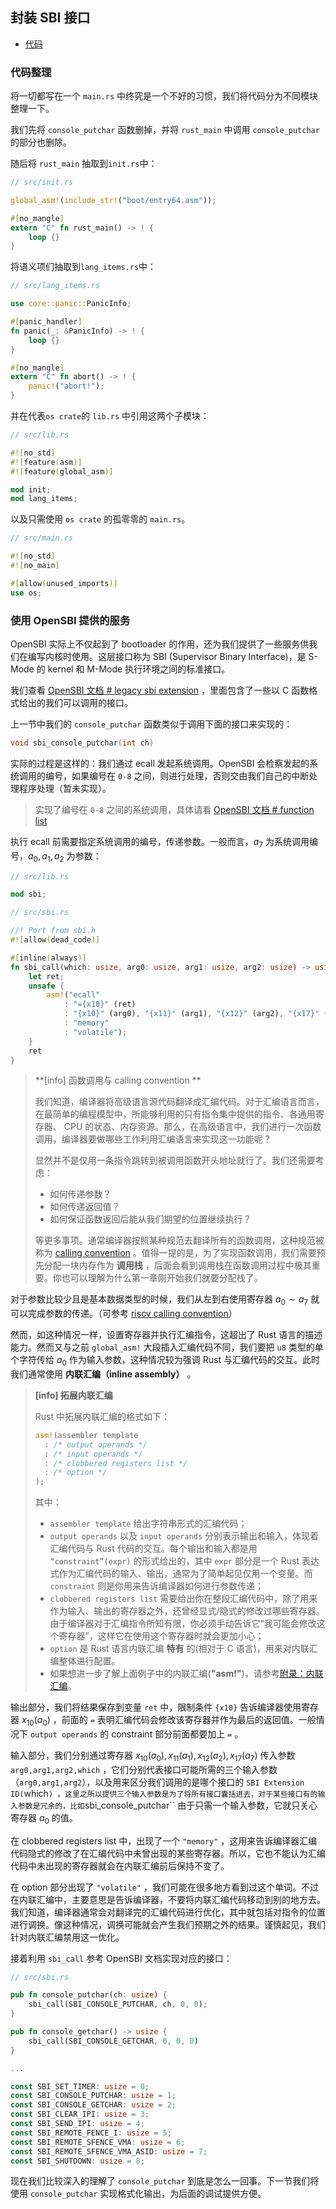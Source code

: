 ## 封装 SBI 接口

- [代码][code]

### 代码整理

将一切都写在一个 `main.rs` 中终究是一个不好的习惯，我们将代码分为不同模块整理一下。

我们先将 `console_putchar` 函数删掉，并将 `rust_main` 中调用 `console_putchar` 的部分也删除。

随后将 `rust_main` 抽取到`init.rs`中：

```rust
// src/init.rs

global_asm!(include_str!("boot/entry64.asm"));

#[no_mangle]
extern "C" fn rust_main() -> ! {
    loop {}
}
```

将语义项们抽取到`lang_items.rs`中：

```rust
// src/lang_items.rs

use core::panic::PanicInfo;

#[panic_handler]
fn panic(_: &PanicInfo) -> ! {
    loop {}
}

#[no_mangle]
extern "C" fn abort() -> ! {
    panic!("abort!");
}
```

并在代表`os crate`的 `lib.rs` 中引用这两个子模块：

```rust
// src/lib.rs

#![no_std]
#![feature(asm)]
#![feature(global_asm)]

mod init;
mod lang_items;
```

以及只需使用 `os crate` 的孤零零的 `main.rs`。

```rust
// src/main.rs

#![no_std]
#![no_main]

#[allow(unused_imports)]
use os;
```

### 使用 OpenSBI 提供的服务

OpenSBI 实际上不仅起到了 bootloader 的作用，还为我们提供了一些服务供我们在编写内核时使用。这层接口称为 SBI (Supervisor Binary Interface)，是 S-Mode 的 kernel 和 M-Mode 执行环境之间的标准接口。

我们查看 [OpenSBI 文档 # legacy sbi extension](https://github.com/riscv/riscv-sbi-doc/blob/master/riscv-sbi.adoc#legacy-sbi-extension-extension-ids-0x00-through-0x0f) ，里面包含了一些以 C 函数格式给出的我们可以调用的接口。

上一节中我们的 `console_putchar` 函数类似于调用下面的接口来实现的：

```c
void sbi_console_putchar(int ch)
```

实际的过程是这样的：我们通过 ecall 发起系统调用。OpenSBI 会检察发起的系统调用的编号，如果编号在 `0-8` 之间，则进行处理，否则交由我们自己的中断处理程序处理（暂未实现）。

> 实现了编号在 `0-8` 之间的系统调用，具体请看 [OpenSBI 文档 # function list](https://github.com/riscv/riscv-sbi-doc/blob/master/riscv-sbi.adoc#function-listing-1)

执行 ecall 前需要指定系统调用的编号，传递参数。一般而言，$a_7$ 为系统调用编号，$a_0 , a_1 , a_2$ 为参数：

```rust
// src/lib.rs

mod sbi;
```

```rust
// src/sbi.rs

//! Port from sbi.h
#![allow(dead_code)]

#[inline(always)]
fn sbi_call(which: usize, arg0: usize, arg1: usize, arg2: usize) -> usize {
    let ret;
    unsafe {
        asm!("ecall"
            : "={x10}" (ret)
            : "{x10}" (arg0), "{x11}" (arg1), "{x12}" (arg2), "{x17}" (which)
            : "memory"
            : "volatile");
    }
    ret
}
```

> **[info] 函数调用与 calling convention **
>
> 我们知道，编译器将高级语言源代码翻译成汇编代码。对于汇编语言而言，在最简单的编程模型中，所能够利用的只有指令集中提供的指令、各通用寄存器、 CPU 的状态、内存资源。那么，在高级语言中，我们进行一次函数调用，编译器要做哪些工作利用汇编语言来实现这一功能呢？
>
> 显然并不是仅用一条指令跳转到被调用函数开头地址就行了。我们还需要考虑：
>
> - 如何传递参数？
> - 如何传递返回值？
> - 如何保证函数返回后能从我们期望的位置继续执行？
>
> 等更多事项。通常编译器按照某种规范去翻译所有的函数调用，这种规范被称为 [calling convention](https://en.wikipedia.org/wiki/Calling_convention) 。值得一提的是，为了实现函数调用，我们需要预先分配一块内存作为 **调用栈** ，后面会看到调用栈在函数调用过程中极其重要。你也可以理解为什么第一章刚开始我们就要分配栈了。

对于参数比较少且是基本数据类型的时候，我们从左到右使用寄存器 $a_0 \sim a_7$ 就可以完成参数的传递。（可参考 [riscv calling convention](https://riscv.org/wp-content/uploads/2015/01/riscv-calling.pdf)）

然而，如这种情况一样，设置寄存器并执行汇编指令，这超出了 Rust 语言的描述能力。然而又与之前 `global_asm!` 大段插入汇编代码不同，我们要把 `u8` 类型的单个字符传给 $a_0$ 作为输入参数，这种情况较为强调 Rust 与汇编代码的交互。此时我们通常使用 **内联汇编（inline assembly）** 。

> **[info] 拓展内联汇编**
>
> Rust 中拓展内联汇编的格式如下：
>
> ```rust
> asm!(assembler template
> 	: /* output operands */
> 	: /* input operands */
> 	: /* clobbered registers list */
> 	: /* option */
> );
> ```
>
> 其中：
>
> - `assembler template` 给出字符串形式的汇编代码；
> - `output operands` 以及 `input operands` 分别表示输出和输入，体现着汇编代码与 Rust 代码的交互。每个输出和输入都是用 `“constraint”(expr)` 的形式给出的，其中 `expr` 部分是一个 Rust 表达式作为汇编代码的输入、输出，通常为了简单起见仅用一个变量。而 `constraint` 则是你用来告诉编译器如何进行参数传递；
> - `clobbered registers list` 需要给出你在整段汇编代码中，除了用来作为输入、输出的寄存器之外，还曾经显式/隐式的修改过哪些寄存器。由于编译器对于汇编指令所知有限，你必须手动告诉它“我可能会修改这个寄存器”，这样它在使用这个寄存器时就会更加小心；
> - `option` 是 Rust 语言内联汇编 **特有** 的(相对于 C 语言)，用来对内联汇编整体进行配置。
> - 如果想进一步了解上面例子中的内联汇编(**"asm!"**)，请参考[附录：内联汇编](../appendix/inline_asm.md)。

输出部分，我们将结果保存到变量 `ret` 中，限制条件 `{x10}` 告诉编译器使用寄存器 $x_{10}(a_0)$ ，前面的 `=` 表明汇编代码会修改该寄存器并作为最后的返回值。一般情况下 `output operands` 的 constraint 部分前面都要加上 `=` 。

输入部分，我们分别通过寄存器 $x_{10}(a_0),x_{11}(a_1),x_{12}(a_2),x_{17}(a_7)$ 传入参数 `arg0,arg1,arg2,which` ，它们分别代表接口可能所需的三个输入参数（`arg0,arg1,arg2`），以及用来区分我们调用的是哪个接口的 `SBI Extension ID(`which`) 。这里之所以提供三个输入参数是为了将所有接口囊括进去，对于某些接口有的输入参数是冗余的，比如`sbi_console_putchar`` 由于只需一个输入参数，它就只关心寄存器 $a_0$ 的值。

在 clobbered registers list 中，出现了一个 `"memory"` ，这用来告诉编译器汇编代码隐式的修改了在汇编代码中未曾出现的某些寄存器。所以，它也不能认为汇编代码中未出现的寄存器就会在内联汇编前后保持不变了。

在 option 部分出现了 `"volatile"` ，我们可能在很多地方看到过这个单词。不过在内联汇编中，主要意思是告诉编译器，不要将内联汇编代码移动到别的地方去。我们知道，编译器通常会对翻译完的汇编代码进行优化，其中就包括对指令的位置进行调换。像这种情况，调换可能就会产生我们预期之外的结果。谨慎起见，我们针对内联汇编禁用这一优化。

接着利用 `sbi_call` 参考 OpenSBI 文档实现对应的接口：

```rust
// src/sbi.rs

pub fn console_putchar(ch: usize) {
    sbi_call(SBI_CONSOLE_PUTCHAR, ch, 0, 0);
}

pub fn console_getchar() -> usize {
    sbi_call(SBI_CONSOLE_GETCHAR, 0, 0, 0)
}

...

const SBI_SET_TIMER: usize = 0;
const SBI_CONSOLE_PUTCHAR: usize = 1;
const SBI_CONSOLE_GETCHAR: usize = 2;
const SBI_CLEAR_IPI: usize = 3;
const SBI_SEND_IPI: usize = 4;
const SBI_REMOTE_FENCE_I: usize = 5;
const SBI_REMOTE_SFENCE_VMA: usize = 6;
const SBI_REMOTE_SFENCE_VMA_ASID: usize = 7;
const SBI_SHUTDOWN: usize = 8;
```

现在我们比较深入的理解了 `console_putchar` 到底是怎么一回事。下一节我们将使用 `console_putchar` 实现格式化输出，为后面的调试提供方便。

[code]: https://github.com/rcore-os/rCore_tutorial/tree/ch2-pa7

